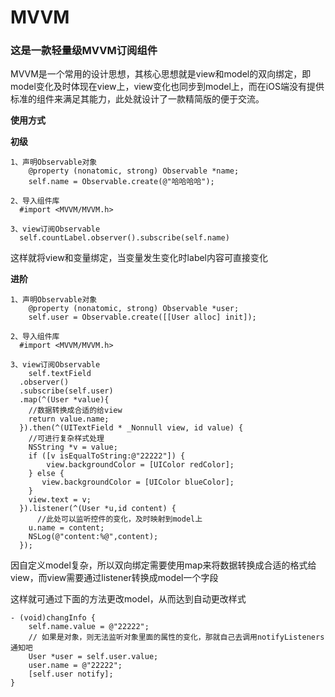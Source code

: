 # MVVM

### 这是一款轻量级MVVM订阅组件

MVVM是一个常用的设计思想，其核心思想就是view和model的双向绑定，即model变化及时体现在view上，view变化也同步到model上，而在iOS端没有提供标准的组件来满足其能力，此处就设计了一款精简版的便于交流。



**使用方式**

**初级**

```objc
1、声明Observable对象
	@property (nonatomic, strong) Observable *name;
	self.name = Observable.create(@"哈哈哈哈");

2、导入组件库
  #import <MVVM/MVVM.h>
  
3、view订阅Observable
  self.countLabel.observer().subscribe(self.name)
```

这样就将view和变量绑定，当变量发生变化时label内容可直接变化

**进阶**

```
1、声明Observable对象
	@property (nonatomic, strong) Observable *user;
	self.user = Observable.create([[User alloc] init]);

2、导入组件库
  #import <MVVM/MVVM.h>
  
3、view订阅Observable
	self.textField
  .observer()
  .subscribe(self.user)
  .map(^(User *value){
  	//数据转换成合适的给view
    return value.name;
  }).then(^(UITextField * _Nonnull view, id value) {
    //可进行复杂样式处理
    NSString *v = value;
    if ([v isEqualToString:@"22222"]) {
        view.backgroundColor = [UIColor redColor];
    } else {
       view.backgroundColor = [UIColor blueColor];
    }
    view.text = v;
  }).listener(^(User *u,id content) {
	  //此处可以监听控件的变化，及时映射到model上
    u.name = content;
    NSLog(@"content:%@",content);
  });
```



因自定义model复杂，所以双向绑定需要使用map来将数据转换成合适的格式给view，而view需要通过listener转换成model一个字段



这样就可通过下面的方法更改model，从而达到自动更改样式

```
- (void)changInfo {
    self.name.value = @"22222";
    // 如果是对象，则无法监听对象里面的属性的变化，那就自己去调用notifyListeners通知吧
    User *user = self.user.value;
    user.name = @"22222";
    [self.user notify];
}
```



